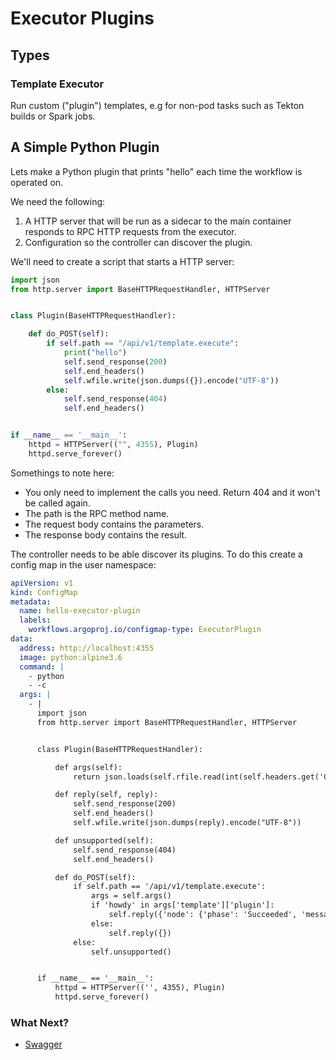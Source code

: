 # Executor Plugins

## Types

### Template Executor

Run custom ("plugin") templates, e.g for non-pod tasks such as Tekton builds or Spark jobs.

## A Simple Python Plugin

Lets make a Python plugin that prints "hello" each time the workflow is operated on.

We need the following:

1. A HTTP server that will be run as a sidecar to the main container responds to RPC HTTP requests from the executor.
2. Configuration so the controller can discover the plugin.

We'll need to create a script that starts a HTTP server:

```python
import json
from http.server import BaseHTTPRequestHandler, HTTPServer


class Plugin(BaseHTTPRequestHandler):

    def do_POST(self):
        if self.path == "/api/v1/template.execute":
            print("hello")
            self.send_response(200)
            self.end_headers()
            self.wfile.write(json.dumps({}).encode("UTF-8"))
        else:
            self.send_response(404)
            self.end_headers()


if __name__ == '__main__':
    httpd = HTTPServer(("", 4355), Plugin)
    httpd.serve_forever()
```

Somethings to note here:

* You only need to implement the calls you need. Return 404 and it won't be called again.
* The path is the RPC method name.
* The request body contains the parameters.
* The response body contains the result.

The controller needs to be able discover its plugins. To do this create a config map in the user namespace:

```yaml
apiVersion: v1
kind: ConfigMap
metadata:
  name: hello-executor-plugin
  labels:
    workflows.argoproj.io/configmap-type: ExecutorPlugin
data:
  address: http://localhost:4355
  image: python:alpine3.6
  command: |
    - python
    - -c
  args: |
    - |
      import json
      from http.server import BaseHTTPRequestHandler, HTTPServer


      class Plugin(BaseHTTPRequestHandler):

          def args(self):
              return json.loads(self.rfile.read(int(self.headers.get('Content-Length'))))

          def reply(self, reply):
              self.send_response(200)
              self.end_headers()
              self.wfile.write(json.dumps(reply).encode("UTF-8"))

          def unsupported(self):
              self.send_response(404)
              self.end_headers()

          def do_POST(self):
              if self.path == '/api/v1/template.execute':
                  args = self.args()
                  if 'howdy' in args['template']['plugin']:
                      self.reply({'node': {'phase': 'Succeeded', 'message': 'Hello template!'}})
                  else:
                      self.reply({})
              else:
                  self.unsupported()


      if __name__ == '__main__':
          httpd = HTTPServer(('', 4355), Plugin)
          httpd.serve_forever()


```

### What Next?

- [Swagger](executor_swagger.md)
